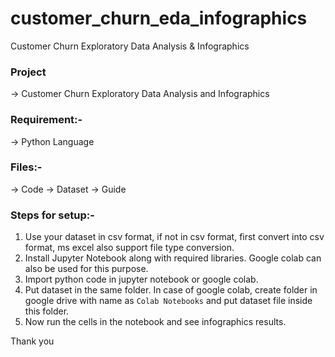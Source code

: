 # customer_churn_eda_infographics
Customer Churn Exploratory Data Analysis &amp; Infographics

### Project
-> Customer Churn Exploratory Data Analysis and Infographics

### Requirement:-
-> Python Language

### Files:-
-> Code
-> Dataset
-> Guide

### Steps for setup:-
1. Use your dataset in csv format, if not in csv format, first convert into csv format, ms excel also support file type conversion.
2. Install Jupyter Notebook along with required libraries. Google colab can also be used for this purpose.
3. Import python code in jupyter notebook or google colab.
4. Put dataset in the same folder. In case of google colab, create folder in google drive with name as `Colab Notebooks` and put dataset file inside this folder.
5. Now run the cells in the notebook and see infographics results.

Thank you
